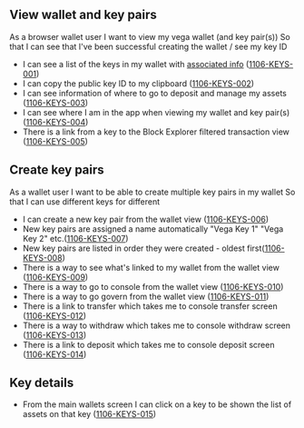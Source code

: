 ## View wallet and key pairs

As a browser wallet user I want to view my vega wallet (and key pair(s)) So that I can see that I've been successful creating the wallet / see my key ID

- I can see a list of the keys in my wallet with [associated info](./1126-VKEY-vega_key.md) (<a name="1106-KEYS-001" href="#1106-KEYS-001">1106-KEYS-001</a>)
- I can copy the public key ID to my clipboard (<a name="1106-KEYS-002" href="#1106-KEYS-002">1106-KEYS-002</a>)
- I can see information of where to go to deposit and manage my assets (<a name="1106-KEYS-003" href="#1106-KEYS-003">1106-KEYS-003</a>)
- I can see where I am in the app when viewing my wallet and key pair(s) (<a name="1106-KEYS-004" href="#1106-KEYS-004">1106-KEYS-004</a>)
- There is a link from a key to the Block Explorer filtered transaction view (<a name="1106-KEYS-005" href="#1106-KEYS-005">1106-KEYS-005</a>)

## Create key pairs

As a wallet user I want to be able to create multiple key pairs in my wallet So that I can use different keys for different

- I can create a new key pair from the wallet view (<a name="1106-KEYS-006" href="#1106-KEYS-006">1106-KEYS-006</a>)
- New key pairs are assigned a name automatically "Vega Key 1" "Vega Key 2" etc.(<a name="1106-KEYS-007" href="#1106-KEYS-007">1106-KEYS-007</a>)
- New key pairs are listed in order they were created - oldest first(<a name="1106-KEYS-008" href="#1106-KEYS-008">1106-KEYS-008</a>)
- There is a way to see what's linked to my wallet from the wallet view (<a name="1106-KEYS-009" href="#1106-KEYS-009">1106-KEYS-009</a>)
- There is a way to go to console from the wallet view (<a name="1106-KEYS-010" href="#1106-KEYS-010">1106-KEYS-010</a>)
- There is a way to go govern from the wallet view (<a name="1106-KEYS-011" href="#1106-KEYS-011">1106-KEYS-011</a>)
- There is a link to transfer which takes me to console transfer screen (<a name="1106-KEYS-012" href="#1106-KEYS-012">1106-KEYS-012</a>)
- There is a way to withdraw which takes me to console withdraw screen (<a name="1106-KEYS-013" href="#1106-KEYS-013">1106-KEYS-013</a>)
- There is a link to deposit which takes me to console deposit screen (<a name="1106-KEYS-014" href="#1106-KEYS-014">1106-KEYS-014</a>)

## Key details

- From the main wallets screen I can click on a key to be shown the list of assets on that key (<a name="1106-KEYS-015" href="#1106-KEYS-015">1106-KEYS-015</a>)
